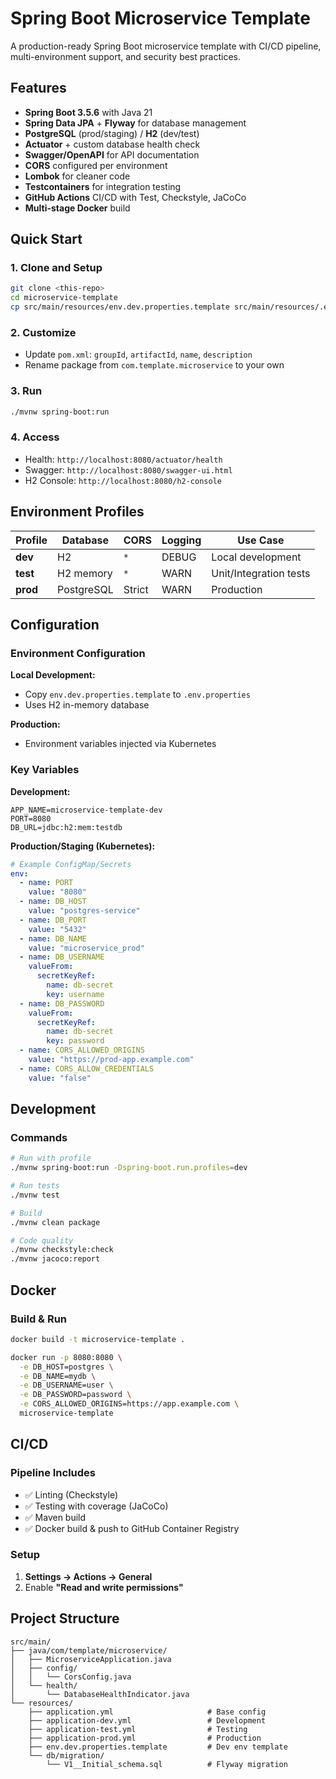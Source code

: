 # Spring Boot Microservice Template

A production-ready Spring Boot microservice template with CI/CD pipeline, multi-environment support, and security best practices.

## Features

- **Spring Boot 3.5.6** with Java 21
- **Spring Data JPA** + **Flyway** for database management
- **PostgreSQL** (prod/staging) / **H2** (dev/test)
- **Actuator** + custom database health check
- **Swagger/OpenAPI** for API documentation
- **CORS** configured per environment
- **Lombok** for cleaner code
- **Testcontainers** for integration testing
- **GitHub Actions** CI/CD with Test, Checkstyle, JaCoCo
- **Multi-stage Docker** build

## Quick Start

### 1. Clone and Setup

```bash
git clone <this-repo>
cd microservice-template
cp src/main/resources/env.dev.properties.template src/main/resources/.env.properties
```

### 2. Customize

- Update `pom.xml`: `groupId`, `artifactId`, `name`, `description`
- Rename package from `com.template.microservice` to your own

### 3. Run

```bash
./mvnw spring-boot:run
```

### 4. Access

- Health: `http://localhost:8080/actuator/health`
- Swagger: `http://localhost:8080/swagger-ui.html`
- H2 Console: `http://localhost:8080/h2-console`

## Environment Profiles

| Profile | Database | CORS | Logging | Use Case |
|---------|----------|------|---------|----------|
| **dev** | H2 | `*` | DEBUG | Local development |
| **test** | H2 memory | `*` | WARN | Unit/Integration tests |
| **prod** | PostgreSQL | Strict | WARN | Production |

## Configuration

### Environment Configuration

**Local Development:**
- Copy `env.dev.properties.template` to `.env.properties`
- Uses H2 in-memory database

**Production:**
- Environment variables injected via Kubernetes

### Key Variables

**Development:**
```properties
APP_NAME=microservice-template-dev
PORT=8080
DB_URL=jdbc:h2:mem:testdb
```

**Production/Staging (Kubernetes):**
```yaml
# Example ConfigMap/Secrets
env:
  - name: PORT
    value: "8080"
  - name: DB_HOST
    value: "postgres-service"
  - name: DB_PORT
    value: "5432"
  - name: DB_NAME
    value: "microservice_prod"
  - name: DB_USERNAME
    valueFrom:
      secretKeyRef:
        name: db-secret
        key: username
  - name: DB_PASSWORD
    valueFrom:
      secretKeyRef:
        name: db-secret
        key: password
  - name: CORS_ALLOWED_ORIGINS
    value: "https://prod-app.example.com"
  - name: CORS_ALLOW_CREDENTIALS
    value: "false"
```

## Development

### Commands

```bash
# Run with profile
./mvnw spring-boot:run -Dspring-boot.run.profiles=dev

# Run tests
./mvnw test

# Build
./mvnw clean package

# Code quality
./mvnw checkstyle:check
./mvnw jacoco:report
```

## Docker

### Build & Run

```bash
docker build -t microservice-template .

docker run -p 8080:8080 \
  -e DB_HOST=postgres \
  -e DB_NAME=mydb \
  -e DB_USERNAME=user \
  -e DB_PASSWORD=password \
  -e CORS_ALLOWED_ORIGINS=https://app.example.com \
  microservice-template
```

## CI/CD

### Pipeline Includes

- ✅ Linting (Checkstyle)
- ✅ Testing with coverage (JaCoCo)
- ✅ Maven build
- ✅ Docker build & push to GitHub Container Registry

### Setup

1. **Settings → Actions → General**
2. Enable **"Read and write permissions"**

## Project Structure

```
src/main/
├── java/com/template/microservice/
│   ├── MicroserviceApplication.java
│   ├── config/
│   │   └── CorsConfig.java
│   └── health/
│       └── DatabaseHealthIndicator.java
└── resources/
    ├── application.yml                     # Base config
    ├── application-dev.yml                 # Development
    ├── application-test.yml                # Testing
    ├── application-prod.yml                # Production
    ├── env.dev.properties.template         # Dev env template
    └── db/migration/
        └── V1__Initial_schema.sql          # Flyway migration
```